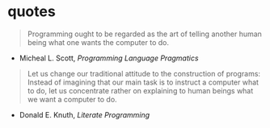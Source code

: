 # quotes

> Programming ought to be regarded as the art of telling another human being
> what one wants the computer to do.

- Micheal L. Scott, _Programming Language Pragmatics_

> Let us change our traditional attitude to the construction of programs:
> Instead of imagining that our main task is to instruct a computer what to
> do, let us concentrate rather on explaining to human beings what we want a
> computer to do.

- Donald E. Knuth, _Literate Programming_
